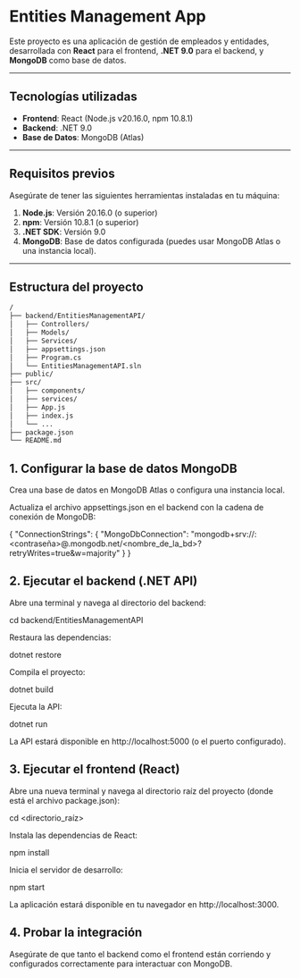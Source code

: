 # Entities Management App

Este proyecto es una aplicación de gestión de empleados y entidades, desarrollada con **React** para el frontend, **.NET 9.0** para el backend, y **MongoDB** como base de datos.

---

## Tecnologías utilizadas

- **Frontend**: React (Node.js v20.16.0, npm 10.8.1)
- **Backend**: .NET 9.0
- **Base de Datos**: MongoDB (Atlas)

---

## Requisitos previos

Asegúrate de tener las siguientes herramientas instaladas en tu máquina:

1. **Node.js**: Versión 20.16.0 (o superior)
2. **npm**: Versión 10.8.1 (o superior)
3. **.NET SDK**: Versión 9.0
4. **MongoDB**: Base de datos configurada (puedes usar MongoDB Atlas o una instancia local).

---

## Estructura del proyecto

```bash
/
├── backend/EntitiesManagementAPI/
│   ├── Controllers/
│   ├── Models/
│   ├── Services/
│   ├── appsettings.json
│   ├── Program.cs
│   └── EntitiesManagementAPI.sln
├── public/
├── src/
│   ├── components/
│   ├── services/
│   ├── App.js
│   ├── index.js
│   └── ...
├── package.json
└── README.md

```
## 1. Configurar la base de datos MongoDB

Crea una base de datos en MongoDB Atlas o configura una instancia local.

Actualiza el archivo appsettings.json en el backend con la cadena de conexión de MongoDB:

{
    "ConnectionStrings": {
        "MongoDbConnection": "mongodb+srv://<usuario>:<contraseña>@<cluster>.mongodb.net/<nombre_de_la_bd>?retryWrites=true&w=majority"
    }
}

## 2. Ejecutar el backend (.NET API)
Abre una terminal y navega al directorio del backend:

cd backend/EntitiesManagementAPI

Restaura las dependencias:

dotnet restore

Compila el proyecto:

dotnet build

Ejecuta la API:

dotnet run

La API estará disponible en http://localhost:5000 (o el puerto configurado).

## 3. Ejecutar el frontend (React)
Abre una nueva terminal y navega al directorio raíz del proyecto (donde está el archivo package.json):

cd <directorio_raíz>

Instala las dependencias de React:

npm install

Inicia el servidor de desarrollo:

npm start

La aplicación estará disponible en tu navegador en http://localhost:3000.

## 4. Probar la integración
Asegúrate de que tanto el backend como el frontend están corriendo y configurados correctamente para interactuar con MongoDB.